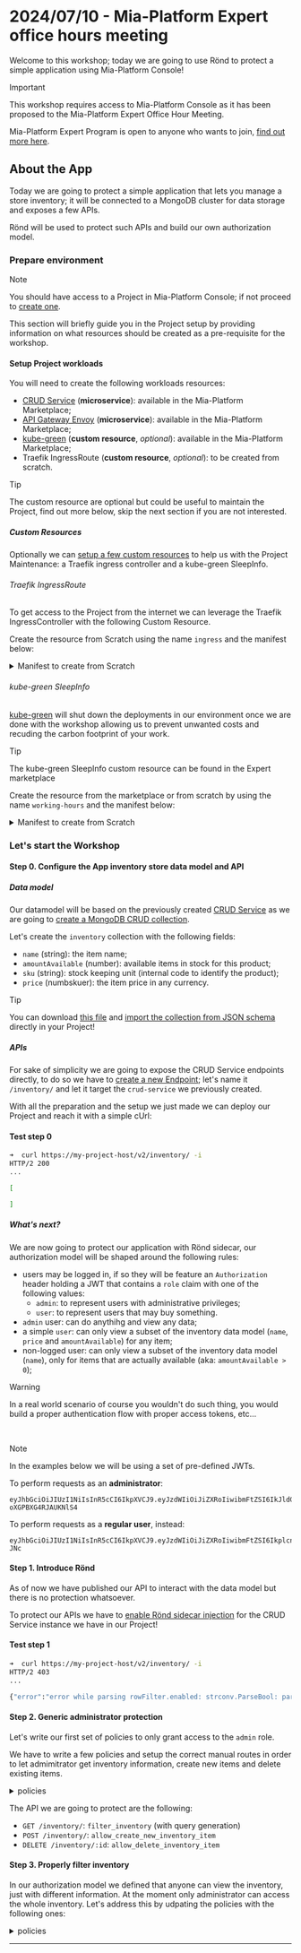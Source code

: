 # 2024/07/10 - Mia-Platform Expert office hours meeting

Welcome to this workshop; today we are going to use Rönd to protect a simple application using Mia-Platform Console!

> [!IMPORTANT]
> This workshop requires access to Mia-Platform Console as it has been proposed to the Mia-Platform Expert Office Hour Meeting.
>
> Mia-Platform Expert Program is open to anyone who wants to join, [find out more here][expert-program].

## About the App

Today we are going to protect a simple application that lets you manage a store inventory; it will be connected to a MongoDB cluster for data storage and exposes a few APIs.

Rönd will be used to protect such APIs and build our own authorization model.

### Prepare environment

> [!NOTE]
> You should have access to a Project in Mia-Platform Console; if not proceed to [create one][create-project].

This section will briefly guide you in the Project setup by providing information on what resources should be created as a pre-requisite for the workshop.

#### Setup Project workloads

You will need to create the following workloads resources:

- [CRUD Service][crud] (**microservice**): available in the Mia-Platform Marketplace;
- [API Gateway Envoy][envoy] (**microservice**): available in the Mia-Platform Marketplace;
- [kube-green][kube-green] (**custom resource**, *optional*): available in the Mia-Platform Marketplace;
- Traefik IngressRoute (**custom resource**, *optional*): to be created from scratch.

> [!TIP]
> The custom resource are optional but could be useful to maintain the Project, find out more below, skip the next section if you are not interested.

##### Custom Resources

Optionally we can [setup a few custom resources][create-custom-resource] to help us with the Project Maintenance: a Traefik ingress controller and a kube-green SleepInfo.

###### Traefik IngressRoute

To get access to the Project from the internet we can leverage the Traefik IngressController with the following Custom Resource.

Create the resource from Scratch using the name `ingress` and the manifest below:

<details>
<summary>Manifest to create from Scratch</summary>

```yaml
apiVersion: traefik.containo.us/v1alpha1
kind: IngressRoute
metadata:
  name: ingress
  labels:
    app.kubernetes.io/instance: ingress-controller
spec:
  entryPoints:
    - websecure
  routes:
    - kind: Rule
      match: Host(`{{PROJECT_HOST}}`) # use a Public Variable or change this.
      services:
        - name: api-gateway
          port: 8080
```

</details>

###### kube-green SleepInfo

[kube-green][kube-green] will shut down the deployments in our environment once we are done with the workshop allowing us to prevent unwanted costs and recuding the carbon footprint of your work.

> [!TIP]
> The kube-green SleepInfo custom resource can be found in the Expert marketplace

Create the resource from the marketplace or from scratch by using the name `working-hours` and the manifest below:

<details>
<summary>Manifest to create from Scratch</summary>

```yaml
apiVersion: kube-green.com/v1alpha1
kind: SleepInfo
metadata:
  name: working-hours
spec:
  sleepAt: '19:00'
  timeZone: Europe/Rome
  weekdays: 1-5
```

</details>

### Let's start the Workshop

#### Step 0. Configure the App inventory store data model and API

##### Data model

Our datamodel will be based on the previously created [CRUD Service][crud] as we are going to [create a MongoDB CRUD collection][create-crud-collection].

Let's create the `inventory` collection with the following fields:

- `name` (string): the item name;
- `amountAvailable` (number): available items in stock for this product;
- `sku` (string): stock keeping unit (internal code to identify the product);
- `price` (numbskuer): the item price in any currency.

> [!TIP]
> You can download [this file](./inventory.json) and [import the collection from JSON schema][import-crud] directly in your Project!

##### APIs

For sake of simplicity we are going to expose the CRUD Service endpoints directly,
to do so we have to [create a new Endpoint][create-endpoint]; let's name it `/inventory/` and let it target the `crud-service` we previously created.

With all the preparation and the setup we just made we can deploy our Project and reach it with a simple cUrl:

#### Test step 0

```sh
➜  curl https://my-project-host/v2/inventory/ -i
HTTP/2 200
...

[

]
```

##### What's next?

We are now going to protect our application with Rönd sidecar, our authorization model will be shaped around the following rules:

- users may be logged in, if so they will be feature an `Authorization` header holding a JWT that contains a `role` claim with one of the following values:
  - `admin`: to represent users with administrative privileges;
  - `user`: to represent users that may buy something.
- `admin` user: can do anythihg and view any data;
- a simple `user`: can only view a subset of the inventory data model (`name`, `price` and `amountAvailable`) for any item;
- non-logged user: can only view a subset of the inventory data model (`name`), only for items that are actually available (aka: `amountAvailable > 0`);

> [!WARNING]
> In a real world scenario of course you wouldn't do such thing, you would build a proper authentication flow with proper access tokens, etc...

<br>

> [!NOTE]
> In the examples below we will be using a set of pre-defined JWTs.
>
> To perform requests as an **administrator**:
>
> ```text
> eyJhbGciOiJIUzI1NiIsInR5cCI6IkpXVCJ9.eyJzdWIiOiJiZXRoIiwibmFtZSI6IkJldGggU21pdGgiLCJpYXQiOjE1MTYyMzkwMjIsInJvbGUiOiJhZG1pbiJ9.M_Fe4mtcHCDtmd1CEnPgGo2cY-oXGPBXG4RJAUKNlS4
> ```
>
> To perform requests as a **regular user**, instead:
>
> ```text
> eyJhbGciOiJIUzI1NiIsInR5cCI6IkpXVCJ9.eyJzdWIiOiJiZXRoIiwibmFtZSI6IkplcnJ5IFNtaXRoIiwiaWF0IjoxNTE2MjM5MDIyLCJyb2xlIjoidXNlciJ9.LjI6XBWM0z94eUP0NLiRqlXPSzorsOnJ7J8jPfN-JNc
> ```

#### Step 1. Introduce Rönd

As of now we have published our API to interact with the data model but there is no protection whatsoever.

To protect our APIs we have to [enable Rönd sidecar injection][enable-rond] for the CRUD Service instance we have in our Project!

#### Test step 1

```sh
➜  curl https://my-project-host/v2/inventory/ -i
HTTP/2 403
...

{"error":"error while parsing rowFilter.enabled: strconv.ParseBool: parsing \"\": invalid syntax","message":"The request doesn't match any known API","statusCode":403}                                                   
```

#### Step 2. Generic administrator protection

Let's write our first set of policies to only grant access to the `admin` role.

We have to write a few policies and setup the correct manual routes in order to let admimitrator get inventory information, create new items and delete existing items.

<details>
<summary>policies</summary>

```go
package policies

user_has_role(required_role) {
    authorization_jwt := input.request.headers["Authorization"][0]
    decoded_jwt_data := io.jwt.decode(authorization_jwt)
    decoded_jwt := decoded_jwt_data[1]
    role := decoded_jwt["role"]
    role == required_role
}

allow_create_new_inventory_item {
    user_has_role("admin")
}

allow_delete_inventory_item {
    user_has_role("admin")
}

filter_inventory {
    user_has_role("admin")
    query := data.resources[_]
}
```

</details>

The API we are going to protect are the following:

- `GET /inventory/`: `filter_inventory` (with query generation)
- `POST /inventory/`: `allow_create_new_inventory_item`
- `DELETE /inventory/:id`: `allow_delete_inventory_item`

#### Step 3. Properly filter inventory

In our authorization model we defined that anyone can view the inventory, just with different information. At the moment only administrator can access the whole inventory. Let's address this by udpating the policies with the following ones:


<details>
<summary>policies</summary>

```go
package policies

user_has_role(required_role) {
    authorization_jwt := input.request.headers["Authorization"][0]
    decoded_jwt_data := io.jwt.decode(authorization_jwt)
    decoded_jwt := decoded_jwt_data[1]
    role := decoded_jwt["role"]
    role == required_role
}

allow_create_new_inventory_item {
    user_has_role("admin")
}

allow_delete_inventory_item {
    user_has_role("admin")
}

filter_inventory {
    user_has_role("admin")
    query := data.resources[_]
} {
    user_has_role("user")
    query := data.resources[_]
} {
    unlogged_request
    query := data.resources[_]
    query.amountAvailable > 0
}
```

```diff

filter_inventory {
    user_has_role("admin")
    query := data.resources[_]
+} {
+    user_has_role("user")
+    query := data.resources[_]
+} {
+    unlogged_request
+    query := data.resources[_]
+    query.amountAvailable > 0
}
```

</details>


---

[expert-program]: https://events.mia-platform.eu/mia-platform-expert-community
[envoy]: https://www.envoyproxy.io
[crud]: https://github.com/mia-platform/crud-service
[kube-green]: https://kube-green.dev
[create-project]: https://docs.mia-platform.eu/docs/console/project-configuration/create-a-project
[create-custom-resource]: https://docs.mia-platform.eu/docs/console/design-your-projects/custom-resources
[create-crud-collection]: https://docs.mia-platform.eu/docs/development_suite/api-console/api-design/crud_advanced
[create-endpoint]: https://docs.mia-platform.eu/docs/development_suite/api-console/api-design/endpoints
[import-crud]: https://docs.mia-platform.eu/docs/development_suite/api-console/api-design/crud_advanced#how-to-create-the-fields-of-your-crud-by-importing-a-json
[enable-rond]: https://docs.mia-platform.eu/docs/console/tutorials/protect-your-endpoints-with-policies#enable-r%C3%B6nd
